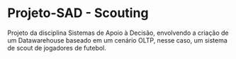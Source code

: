 # Projeto-SAD - Scouting
Projeto da disciplina Sistemas de Apoio à Decisão, envolvendo a criação de um Datawarehouse baseado em um cenário OLTP, nesse caso, um sistema de scout de jogadores de futebol.
